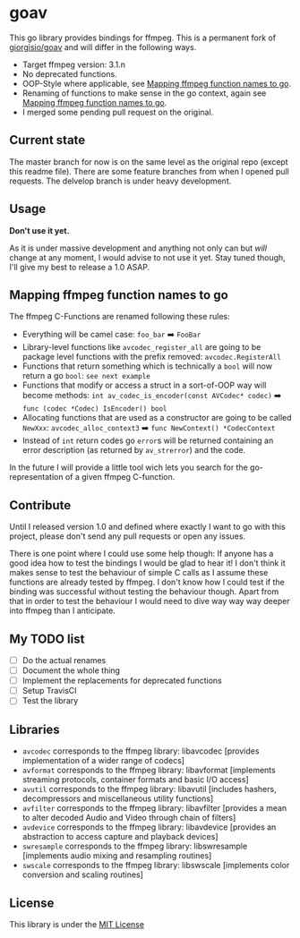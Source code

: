 # goav

This go library provides bindings for ffmpeg.
This is a permanent fork of [giorgisio/goav](https://github.com/giorgisio/goav) and will differ in the following ways.

- Target ffmpeg version: 3.1.n
- No deprecated functions.
- OOP-Style where applicable, see [Mapping ffmpeg function names to go](#mapping-ffmpeg-function-names-to-go).
- Renaming of functions to make sense in the go context, again see [Mapping ffmpeg function names to go](#mapping-ffmpeg-function-names-to-go).
- I merged some pending pull request on the original.

## Current state

The master branch for now is on the same level as the original repo (except this readme file).
There are some feature branches from when I opened pull requests.
The delvelop branch is under heavy development.

## Usage

**Don't use it yet.**

As it is under massive development and anything not only can but *will* change at any moment, I would advise to not use it yet.
Stay tuned though, I'll give my best to release a 1.0 ASAP.

## Mapping ffmpeg function names to go

The ffmpeg C-Functions are renamed following these rules:

- Everything will be camel case: `foo_bar` ➡️ `FooBar`
- Library-level functions like `avcodec_register_all` are going to be package level functions with the prefix removed: `avcodec.RegisterAll`
- Functions that return something which is technically a `bool` will now return a go `bool`: `see next example`
- Functions that modify or access a struct in a sort-of-OOP way will become methods: `int av_codec_is_encoder(const AVCodec* codec)` ➡️ `func (codec *Codec) IsEncoder() bool`
- Allocating functions that are used as a constructor are going to be called `NewXxx`: `avcodec_alloc_context3` ➡️ `func NewContext() *CodecContext`
- Instead of `int` return codes go `error`s will be returned containing an error description (as returned by `av_strerror`) and the code.

In the future I will provide a little tool wich lets you search for the go-representation of a given ffmpeg C-function.

## Contribute

Until I released version 1.0 and defined where exactly I want to go with this project, please don't send any pull requests or open any issues.

There is one point where I could use some help though:
If anyone has a good idea how to test the bindings I would be glad to hear it!
I don't think it makes sense to test the behaviour of simple C calls as I assume these functions are already tested by ffmpeg.
I don't know how I could test if the binding was successful without testing the behaviour though.
Apart from that in order to test the behaviour I would need to dive way way way deeper into ffmpeg than I anticipate.

## My TODO list

- [ ] Do the actual renames
- [ ] Document the whole thing
- [ ] Implement the replacements for deprecated functions
- [ ] Setup TravisCI
- [ ] Test the library

## Libraries

- `avcodec` corresponds to the ffmpeg library: libavcodec [provides implementation of a wider range of codecs]
- `avformat` corresponds to the ffmpeg library: libavformat [implements streaming protocols, container formats and basic I/O access]
- `avutil` corresponds to the ffmpeg library: libavutil [includes hashers, decompressors and miscellaneous utility functions]
- `avfilter` corresponds to the ffmpeg library: libavfilter [provides a mean to alter decoded Audio and Video through chain of filters]
- `avdevice` corresponds to the ffmpeg library: libavdevice [provides an abstraction to access capture and playback devices]
- `swresample` corresponds to the ffmpeg library: libswresample [implements audio mixing and resampling routines]
- `swscale` corresponds to the ffmpeg library: libswscale [implements color conversion and scaling routines]

## License

This library is under the [MIT License](http://opensource.org/licenses/MIT)
